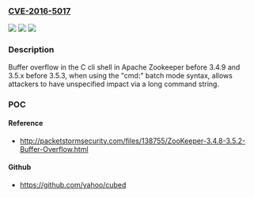 ### [CVE-2016-5017](https://cve.mitre.org/cgi-bin/cvename.cgi?name=CVE-2016-5017)
![](https://img.shields.io/static/v1?label=Product&message=n%2Fa&color=blue)
![](https://img.shields.io/static/v1?label=Version&message=n%2Fa&color=blue)
![](https://img.shields.io/static/v1?label=Vulnerability&message=n%2Fa&color=brighgreen)

### Description

Buffer overflow in the C cli shell in Apache Zookeeper before 3.4.9 and 3.5.x before 3.5.3, when using the "cmd:" batch mode syntax, allows attackers to have unspecified impact via a long command string.

### POC

#### Reference
- http://packetstormsecurity.com/files/138755/ZooKeeper-3.4.8-3.5.2-Buffer-Overflow.html

#### Github
- https://github.com/yahoo/cubed

